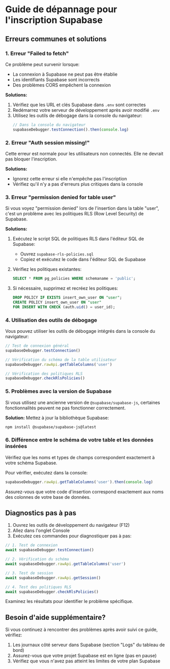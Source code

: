 # Guide de dépannage pour l'inscription Supabase

## Erreurs communes et solutions

### 1. Erreur "Failed to fetch"

Ce problème peut survenir lorsque:
- La connexion à Supabase ne peut pas être établie
- Les identifiants Supabase sont incorrects
- Des problèmes CORS empêchent la connexion

**Solutions:**

1. Vérifiez que les URL et clés Supabase dans `.env` sont correctes
2. Redémarrez votre serveur de développement après avoir modifié `.env`
3. Utilisez les outils de débogage dans la console du navigateur:
   ```js
   // Dans la console du navigateur
   supabaseDebugger.testConnection().then(console.log)
   ```

### 2. Erreur "Auth session missing!"

Cette erreur est normale pour les utilisateurs non connectés. Elle ne devrait pas bloquer l'inscription.

**Solutions:**
- Ignorez cette erreur si elle n'empêche pas l'inscription
- Vérifiez qu'il n'y a pas d'erreurs plus critiques dans la console

### 3. Erreur "permission denied for table user"

Si vous voyez "permission denied" lors de l'insertion dans la table "user", c'est un problème avec les politiques RLS (Row Level Security) de Supabase.

**Solutions:**

1. Exécutez le script SQL de politiques RLS dans l'éditeur SQL de Supabase:
   - Ouvrez `supabase-rls-policies.sql`
   - Copiez et exécutez le code dans l'éditeur SQL de Supabase

2. Vérifiez les politiques existantes:
   ```sql
   SELECT * FROM pg_policies WHERE schemaname = 'public';
   ```

3. Si nécessaire, supprimez et recréez les politiques:
   ```sql
   DROP POLICY IF EXISTS insert_own_user ON "user";
   CREATE POLICY insert_own_user ON "user" 
   FOR INSERT WITH CHECK (auth.uid() = user_id);
   ```

### 4. Utilisation des outils de débogage

Vous pouvez utiliser les outils de débogage intégrés dans la console du navigateur:

```js
// Test de connexion général
supabaseDebugger.testConnection()

// Vérification du schéma de la table utilisateur
supabaseDebugger.rawApi.getTableColumns('user')

// Vérification des politiques RLS
supabaseDebugger.checkRlsPolicies()
```

### 5. Problèmes avec la version de Supabase

Si vous utilisez une ancienne version de `@supabase/supabase-js`, certaines fonctionnalités peuvent ne pas fonctionner correctement.

**Solution:**
Mettez à jour la bibliothèque Supabase:
```bash
npm install @supabase/supabase-js@latest
```

### 6. Différence entre le schéma de votre table et les données insérées

Vérifiez que les noms et types de champs correspondent exactement à votre schéma Supabase.

Pour vérifier, exécutez dans la console:
```js
supabaseDebugger.rawApi.getTableColumns('user').then(console.log)
```

Assurez-vous que votre code d'insertion correspond exactement aux noms des colonnes de votre base de données.

## Diagnostics pas à pas

1. Ouvrez les outils de développement du navigateur (F12)
2. Allez dans l'onglet Console
3. Exécutez ces commandes pour diagnostiquer pas à pas:

```js
// 1. Test de connexion
await supabaseDebugger.testConnection()

// 2. Vérification du schéma
await supabaseDebugger.rawApi.getTableColumns('user')

// 3. Test de session
await supabaseDebugger.rawApi.getSession()

// 4. Test des politiques RLS
await supabaseDebugger.checkRlsPolicies()
```

Examinez les résultats pour identifier le problème spécifique.

## Besoin d'aide supplémentaire?

Si vous continuez à rencontrer des problèmes après avoir suivi ce guide, vérifiez:
1. Les journaux côté serveur dans Supabase (section "Logs" du tableau de bord)
2. Assurez-vous que votre projet Supabase est en ligne (pas en pause)
3. Vérifiez que vous n'avez pas atteint les limites de votre plan Supabase 